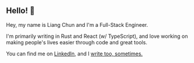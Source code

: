 ## Hello! 👋

Hey, my name is Liang Chun and I'm a Full-Stack Engineer.

I'm primarily writing in Rust and React (w/ TypeScript), and love working on making people's lives easier through code and great tools.

You can find me on [LinkedIn](https://www.linkedin.com/in/liangchunwong/), and I [write too, sometimes.](https://liangchun.me/posts)
